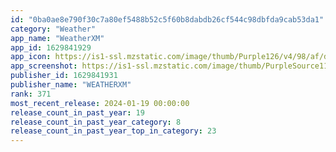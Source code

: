 ```yaml
---
id: "0ba0ae8e790f30c7a80ef5488b52c5f60b8dabdb26cf544c98dbfda9cab53da1"
category: "Weather"
app_name: "WeatherXM"
app_id: 1629841929
app_icon: https://is1-ssl.mzstatic.com/image/thumb/Purple126/v4/98/af/d6/98afd6b1-1d25-6af5-68ff-dd70d15ff859/AppIcon-0-0-1x_U007ephone-0-0-85-220.png/1024x1024bb.png
app_screenshot: https://is1-ssl.mzstatic.com/image/thumb/PurpleSource116/v4/f6/e5/c7/f6e5c798-2f2d-319f-7972-b5de9d15e6ac/12b6b3a1-0e58-4e31-8bc6-3951b73d5c8f_Screensot__U00286.5_inch_U0029_4.png/1242x2688bb.png
publisher_id: 1629841931
publisher_name: "WEATHERXM"
rank: 371
most_recent_release: 2024-01-19 00:00:00
release_count_in_past_year: 19
release_count_in_past_year_category: 8
release_count_in_past_year_top_in_category: 23
---
```

